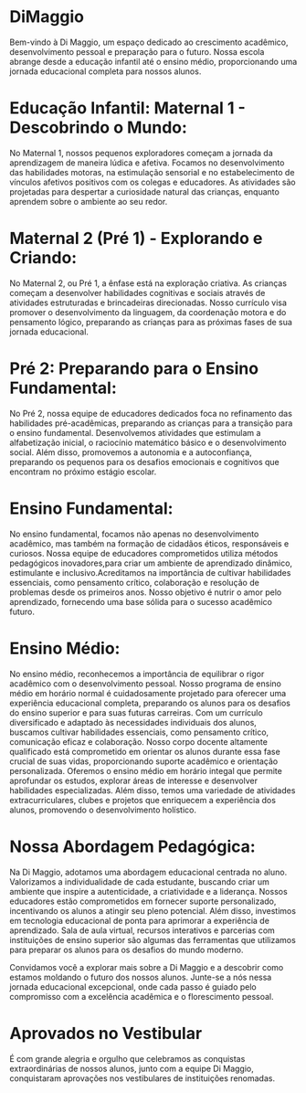 # DiMaggio

Bem-vindo à Di Maggio, um espaço dedicado ao crescimento acadêmico, desenvolvimento pessoal e preparação para o futuro. 
Nossa escola abrange desde a educação infantil até o ensino médio, proporcionando uma jornada educacional completa para nossos alunos.

# Educação Infantil: Maternal 1 - Descobrindo o Mundo:

No Maternal 1, nossos pequenos exploradores começam a jornada da aprendizagem de maneira lúdica e afetiva. Focamos no desenvolvimento das habilidades motoras, na estimulação sensorial e no estabelecimento de vínculos afetivos positivos com os colegas e educadores. As atividades são projetadas para despertar a curiosidade natural das crianças, enquanto aprendem sobre o ambiente ao seu redor.

# Maternal 2 (Pré 1) - Explorando e Criando:

No Maternal 2, ou Pré 1, a ênfase está na exploração criativa. As crianças começam a desenvolver habilidades cognitivas e sociais através de atividades estruturadas e brincadeiras direcionadas. Nosso currículo visa promover o desenvolvimento da linguagem, da coordenação motora e do pensamento lógico, preparando as crianças para as próximas fases de sua jornada educacional.

# Pré 2: Preparando para o Ensino Fundamental:

No Pré 2, nossa equipe de educadores dedicados foca no refinamento das habilidades pré-acadêmicas, preparando as crianças para a transição para o ensino fundamental. Desenvolvemos atividades que estimulam a alfabetização inicial, o raciocínio matemático básico e o desenvolvimento social. Além disso, promovemos a autonomia e a autoconfiança, preparando os pequenos para os desafios emocionais e cognitivos que encontram no próximo estágio escolar.

# Ensino Fundamental:

No ensino fundamental, focamos não apenas no desenvolvimento acadêmico, mas também na formação de cidadãos éticos, responsáveis e curiosos. Nossa equipe de educadores comprometidos 
utiliza métodos pedagógicos inovadores,para criar um ambiente de aprendizado dinâmico, estimulante e inclusivo.Acreditamos na importância de cultivar habilidades essenciais, como 
pensamento crítico, colaboração e resolução de problemas desde os primeiros anos. Nosso objetivo é nutrir o amor pelo aprendizado, fornecendo uma base sólida para o sucesso acadêmico futuro.

# Ensino Médio:

No ensino médio, reconhecemos a importância de equilibrar o rigor acadêmico com o desenvolvimento pessoal. Nosso programa de ensino médio em horário normal é cuidadosamente projetado para 
oferecer uma experiência educacional completa, preparando os alunos para os desafios do ensino superior e para suas futuras carreiras. Com um currículo diversificado e adaptado às necessidades
individuais dos alunos, buscamos cultivar habilidades essenciais, como pensamento crítico, comunicação eficaz e colaboração. Nosso corpo docente altamente qualificado está comprometido em 
orientar os alunos durante essa fase crucial de suas vidas, proporcionando suporte acadêmico e orientação personalizada.
Oferemos o ensino médio em horário integal que permite aprofundar os estudos, explorar áreas de interesse e desenvolver habilidades especializadas. Além disso, temos uma variedade de atividades
extracurriculares, clubes e projetos que enriquecem a experiência dos alunos, promovendo o desenvolvimento holístico.

# Nossa Abordagem Pedagógica:

Na Di Maggio, adotamos uma abordagem educacional centrada no aluno. Valorizamos a individualidade de cada estudante, buscando criar um ambiente que inspire a autenticidade, a criatividade e a liderança.
Nossos educadores estão comprometidos em fornecer suporte personalizado, incentivando os alunos a atingir seu pleno potencial. Além disso, investimos em tecnologia educacional de ponta para aprimorar a
experiência de aprendizado. Sala de aula virtual, recursos interativos e parcerias com instituições de ensino superior são algumas das ferramentas que utilizamos para preparar os alunos para os desafios do mundo moderno.

Convidamos você a explorar mais sobre a Di Maggio e a descobrir como estamos moldando o futuro dos nossos alunos. Junte-se a nós nessa jornada educacional excepcional, onde cada passo é guiado pelo compromisso com a excelência acadêmica e o florescimento pessoal.

# Aprovados no Vestibular
É com grande alegria e orgulho que celebramos as conquistas extraordinárias de nossos alunos, junto com a equipe Di Maggio, conquistaram aprovações nos vestibulares de instituições renomadas.
